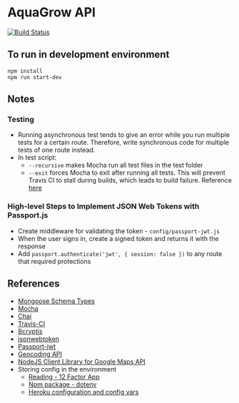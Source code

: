 # AquaGrow API
[![Build Status](https://travis-ci.org/tamntn/aquagrow-api.svg?branch=master)](https://travis-ci.org/tamntn/aquagrow-api)

## To run in development environment
```
npm install
npm run start-dev
```

## Notes
### Testing
* Running asynchronous test tends to give an error while you run multiple tests for a certain route. Therefore, write synchronous code for multiple tests of one route instead.
* In test script:
    * ```--recursive``` makes Mocha run all test files in the test folder
    * ```--exit``` forces Mocha to exit after running all tests. This will prevent Travis CI to stall during builds, which leads to build failure. Reference [here](https://github.com/mochajs/mocha/issues/3044)
### High-level Steps to Implement JSON Web Tokens with Passport.js
* Create middleware for validating the token - ```config/passport-jwt.js```
* When the user signs in, create a signed token and returns it with the response
* Add ```passport.authenticate('jwt', { session: false })``` to any route that required protections

## References
* [Mongoose Schema Types](http://mongoosejs.com/docs/schematypes.html)
* [Mocha](https://mochajs.org/)
* [Chai](http://chaijs.com)
* [Travis-CI](https://docs.travis-ci.com)
* [Bcryptjs](https://www.npmjs.com/package/bcryptjs)
* [jsonwebtoken](https://github.com/auth0/node-jsonwebtoken)
* [Passport-jwt](https://github.com/themikenicholson/passport-jwt)
* [Geocoding API](https://developers.google.com/maps/documentation/geocoding/start)
* [NodeJS Client Library for Google Maps API](https://github.com/googlemaps/google-maps-services-js)
* Storing config in the environment
    * [Reading - 12 Factor App](https://12factor.net/)
    * [Npm package - dotenv](https://www.npmjs.com/package/dotenv)
    * [Heroku configuration and config vars](https://devcenter.heroku.com/articles/config-vars#setting-up-config-vars-for-a-deployed-application)
